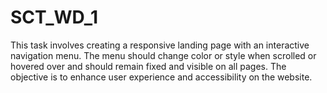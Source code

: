 # SCT_WD_1
This task involves creating a responsive landing page with an interactive navigation menu. The menu should change color or style when scrolled or hovered over and should remain fixed and visible on all pages. The objective is to enhance user experience and accessibility on the website.
